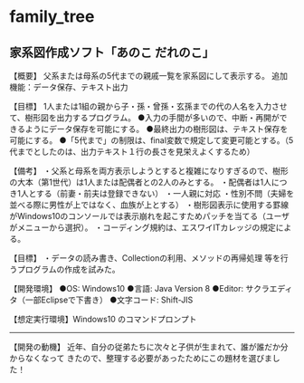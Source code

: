 # family_tree


家系図作成ソフト「あのこ だれのこ」
----------------------------------

【概要】
父系または母系の5代までの親戚一覧を家系図にして表示する。
追加機能：データ保存、テキスト出力


【目標】
1人または1組の親から子・孫・曾孫・玄孫までの代の人名を入力させて、樹形図を出力するプログラム。
●入力の手間が多いので、中断・再開ができるようにデータ保存を可能にする。
●最終出力の樹形図は、テキスト保存を可能にする。
●「5代まで」の制限は、final変数で規定して変更可能とする。（5代までとしたのは、出力テキスト１行の長さを見栄えよくするため）


【備考】
・父系と母系を両方表示しようとすると複雑になりすぎるので、樹形の大本（第1世代）は1人または配偶者との2人のみとする。
・配偶者は1人につき1人とする（前妻・前夫は登録できない）
・一人親に対応
・性別不問（夫婦を並べる際に男性が上ではなく、血族が上とする）
・樹形図表示に使用する罫線がWindows10のコンソールでは表示崩れを起こすためパッチを当てる（ユーザがメニューから選択）。
・コーディング規約は、エスワイITカレッジの規定による。


【目標】
・データの読み書き、Collectionの利用、メソッドの再帰処理 等を行うプログラムの作成を試みた。


【開発環境】
●OS:		Windows10
●言語:		Java Version 8
●Editor:		サクラエディタ（一部Eclipseで下書き）
●文字コード:	Shift-JIS

【想定実行環境】Windows10 のコマンドプロンプト

--------------------------------------------------
【開発の動機】
近年、自分の従弟たちに次々と子供が生まれて、誰が誰だか分からなくなって
きたので、整理する必要があったためにこの題材を選びました！
